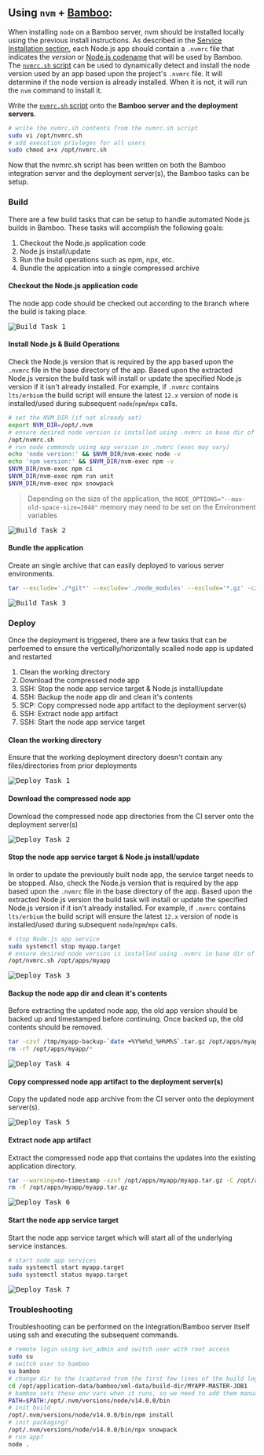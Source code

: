 ## Using `nvm` + [Bamboo](https://www.atlassian.com/software/bamboo):
When installing `node` on a Bamboo server, nvm should be installed locally using the previous install instructions. As described in the [Service Installation section](#service), each Node.js app should contain a `.nvmrc` file that indicates the _version_ or [Node.js codename](https://github.com/nodejs/Release/blob/master/CODENAMES.md) that will be used by Bamboo. The [`nvmrc.sh` script](https://raw.githubusercontent.com/ugate/node-help/master/nvmrc.sh) can be used to dynamically detect and install the node version used by an app based upon the project's `.nvmrc` file. It will determine if the node version is already installed. When it is not, it will run the `nvm` command to install it.

Write the [`nvmrc.sh` script](https://raw.githubusercontent.com/ugate/node-help/master/nvmrc.sh) onto the __Bamboo server and the deployment servers__.
```sh
# write the nvmrc.sh contents from the nvmrc.sh script
sudo vi /opt/nvmrc.sh
# add execution privleges for all users
sudo chmod a+x /opt/nvmrc.sh
```

Now that the nvmrc.sh script has been written on both the Bamboo integration server and the deployment server(s), the Bamboo tasks can be setup.

### Build
There are a few build tasks that can be setup to handle automated Node.js builds in Bamboo. These tasks will accomplish the following goals:

1. Checkout the Node.js application code
1. Node.js install/update
1. Run the build operations such as npm, npx, etc.
1. Bundle the appication into a single compressed archive

#### Checkout the Node.js application code
The node app code should be checked out according to the branch where the build is taking place.

<kbd>![Build Task 1](https://raw.githubusercontent.com/ugate/node-help/master/img/bamboo-build-task1.jpg "Build Task 1")</kbd>

#### Install Node.js &amp; Build Operations
Check the Node.js version that is required by the app based upon the `.nvmrc` file in the base directory of the app. Based upon the extracted Node.js version the build task will install or update the specified Node.js version if it isn't already installed. For example, if `.nvmrc` contains `lts/erbium` the build script will ensure the latest `12.x` version of node is installed/used during subsequent `node`/`npm`/`mpx` calls.

```sh
# set the NVM_DIR (if not already set)
export NVM_DIR=/opt/.nvm
# ensure desired node version is installed using .nvmrc in base dir of app
/opt/nvmrc.sh
# run node commands using app version in .nvmrc (exec may vary)
echo 'node version:' && $NVM_DIR/nvm-exec node -v
echo 'npm version:' && $NVM_DIR/nvm-exec npm -v
$NVM_DIR/nvm-exec npm ci
$NVM_DIR/nvm-exec npm run unit
$NVM_DIR/nvm-exec npx snowpack
```

> Depending on the size of the application, the `NODE_OPTIONS="--max-old-space-size=2048"` memory may need to be set on the Environment variables

<kbd>![Build Task 2](https://raw.githubusercontent.com/ugate/node-help/master/img/bamboo-build-task2.jpg "Build Task 2")</kbd>

#### Bundle the application
Create an single archive that can easily deployed to various server environments.

```sh
tar --exclude='./*git*' --exclude='./node_modules' --exclude='*.gz' -czvf myapp.tar.gz *
```

<kbd>![Build Task 3](https://raw.githubusercontent.com/ugate/node-help/master/img/bamboo-build-task3.jpg "Build Task 3")</kbd>

### Deploy
Once the deployment is triggered, there are a few tasks that can be perfoemed to ensure the vertically/horizontally scalled node app is updated and restarted

1. Clean the working directory
1. Download the compressed node app
1. SSH: Stop the node app service target &amp; Node.js install/update
1. SSH: Backup the node app dir and clean it's contents
1. SCP: Copy compressed node app artifact to the deployment server(s)
1. SSH: Extract node app artifact
1. SSH: Start the node app service target

#### Clean the working directory
Ensure that the working deployment directory doesn't contain any files/directories from prior deployments

<kbd>![Deploy Task 1](https://raw.githubusercontent.com/ugate/node-help/master/img/bamboo-deploy-task1.jpg "Deploy Task 1")</kbd>

#### Download the compressed node app
Download the compressed node app directories from the CI server onto the deployment server(s)

<kbd>![Deploy Task 2](https://raw.githubusercontent.com/ugate/node-help/master/img/bamboo-deploy-task2.jpg "Deploy Task 2")</kbd>

#### Stop the node app service target &amp; Node.js install/update
In order to update the previously built node app, the service target needs to be stopped. Also, check the Node.js version that is required by the app based upon the `.nvmrc` file in the base directory of the app. Based upon the extracted Node.js version the build task will install or update the specified Node.js version if it isn't already installed. For example, if `.nvmrc` contains `lts/erbium` the build script will ensure the latest `12.x` version of node is installed/used during subsequent `node`/`npm`/`mpx` calls.

```sh
# stop Node.js app service
sudo systemctl stop myapp.target
# ensure desired node version is installed using .nvmrc in base dir of app
/opt/nvmrc.sh /opt/apps/myapp
```

<kbd>![Deploy Task 3](https://raw.githubusercontent.com/ugate/node-help/master/img/bamboo-deploy-task3.jpg "Deploy Task 3")</kbd>

#### Backup the node app dir and clean it's contents
Before extracting the updated node app, the old app version should be backed up and timestamped before continuing. Once backed up, the old contents should be removed.

```sh
tar -czvf /tmp/myapp-backup-`date +%Y%m%d_%H%M%S`.tar.gz /opt/apps/myapp/*
rm -rf /opt/apps/myapp/*
```

<kbd>![Deploy Task 4](https://raw.githubusercontent.com/ugate/node-help/master/img/bamboo-deploy-task4.jpg "Deploy Task 4")</kbd>

#### Copy compressed node app artifact to the deployment server(s)
Copy the updated node app archive from the CI server onto the deployment server(s).

<kbd>![Deploy Task 5](https://raw.githubusercontent.com/ugate/node-help/master/img/bamboo-deploy-task5.jpg "Deploy Task 5")</kbd>

#### Extract node app artifact
Extract the compressed node app that contains the updates into the existing application directory.

```sh
tar --warning=no-timestamp -xzvf /opt/apps/myapp/myapp.tar.gz -C /opt/apps/myapp
rm -f /opt/apps/myapp/myapp.tar.gz
```

<kbd>![Deploy Task 6](https://raw.githubusercontent.com/ugate/node-help/master/img/bamboo-deploy-task6.jpg "Deploy Task 6")</kbd>

#### Start the node app service target
Start the node app service target which will start all of the underlying service instances.

```sh
# start node app services
sudo systemctl start myapp.target
sudo systemctl status myapp.target
```

<kbd>![Deploy Task 7](https://raw.githubusercontent.com/ugate/node-help/master/img/bamboo-deploy-task7.jpg "Deploy Task 7")</kbd>

### Troubleshooting

Troubleshooting can be performed on the integration/Bamboo server itself using ssh and executing the subsequent commands.

```sh
# remote login using svc_admin and switch user with root access
sudo su
# switch user to bamboo
su bamboo
# change dir to the (captured from the first few lines of the build log)
cd /opt/application-data/bamboo/xml-data/build-dir/MYAPP-MASTER-JOB1
# bamboo sets these env vars when it runs, so we need to add them manually here
PATH=$PATH:/opt/.nvm/versions/node/v14.0.0/bin
# init build
/opt/.nvm/versions/node/v14.0.0/bin/npm install
# init packaging?
/opt/.nvm/versions/node/v14.0.0/bin/npx snowpack
# run app?
node .
```
